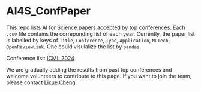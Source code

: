 # AI4S_ConfPaper

This repo lists AI for Science papers accepted by top conferences. Each `.csv` file contains the correponding list of each year. Currently, the paper list is labelled by keys of `Title`, `Conference`, `Type`, `Application`, `MLTech`, `OpenReviewLink`. One could visulalize the list by `pandas`.

Conference list: [ICML 2024](icml_2024.csv)

We are gradually adding the results from past top conferences and welcome volunteers to contribute to this page. If you want to join the team, please contact <a href="mailto:sherrylixuecheng@google.com">Lixue Cheng</a>.

